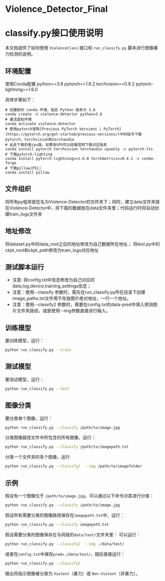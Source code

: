 # Violence_Detector_Final
# classify.py接口使用说明

本文档提供了如何使用 `ViolenceClass` 接口和 `run_classify.py` 脚本进行图像暴力检测的说明。

## 环境配置
使用Conda配置
python==3.8
pytorch==1.8.2
torchvision==0.9.2
pytorch-lightning==1.6.0

具体步骤如下：
```
# 创建新的 conda 环境，指定 Python 版本为 3.8
conda create -n violence-detector python=3.8
# 激活虚拟环境
conda activate violence-detector
# 使用pytorch官网[Previous PyTorch Versions | PyTorch](https://pytorch.org/get-started/previous-versions/)中的指令下载pytorch，torchvision和torchaudio
# 此处下载的是cpu版，如果有GPU可以依据官网下载对应版本
conda install pytorch torchvision torchaudio cpuonly -c pytorch-lts
# 下载pytorch-lighting
conda install pytorch-lightning==1.6.0 torchmetrics==0.4.1 -c conda-forge
# 下载pillow(PIL)
conda install pillow
```

## 文件组织
将所有py程序放在名为Violence-Detector的文件夹下；同时，建立data文件夹放在Violence-Detector中，将下载的数据放在data文件夹里；代码运行时将自动创建train_logs文件夹

## 地址修改
将dataset.py中的data_root之后的地址修改为自己数据所在地址；
将test.py中的ckpt_root和ckpt_path修改为train_logs对应地址

## 测试脚本运行
* 注意: 将config.txt中信息修改为自己对应的data,log,device,training_settings信息；
* 注意：使用--classify 参数时，需先在run_classify.py所在目录下创建image_paths.txt文件用于存放图片绝对地址，一行一个地址。
* 注意：使用--classify2 参数时，需要在config.txt的data-pred中填入预测图片文件夹路径，或是使用--img参数直接进行输入。

## 训练模型

要训练模型，运行：
```sh
python run_classify.py --train
```

## 测试模型

要测试模型，运行：
```sh
python run_classify.py --test
```

## 图像分类

要分类单个图像，运行：
```sh
python run_classify.py --classify /path/to/image.jpg
```

分类图像路径文件中所包含的所有图像，运行：
```sh
python run_classify.py --classify /path/to/imagepath.txt
```

分类一个文件夹的多个图像，运行
```sh
python run_classify.py --classify2  --img /path/to/imagefolder
```
## 示例

假设有一个图像位于 `/path/to/image.jpg`，可以通过以下命令对其进行分类：

```sh
python run_classify.py --classify /path/to/image.jpg
```

假设所有需要分类的图像路径保存在`imagepath.txt`中，运行：
```sh
python run_classify.py --classify imagepath.txt
```

假设需要分类的图像保存在与同级的`data/test/`文件夹里：
可以运行：
```sh
python run_classify.py --classify2  --img ./data/test/
```
或者在`config.txt`中保存`pred=./data/test/`，随后直接运行：
```sh
python run_classify.py --classify2
```


输出将指示图像被分类为 `Violent`（暴力）或 `Non-Violent`（非暴力）。


